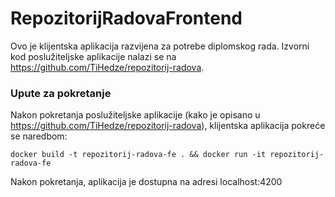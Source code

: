 # RepozitorijRadovaFrontend

Ovo je klijentska aplikacija razvijena za potrebe diplomskog rada. Izvorni kod poslužiteljske aplikacije nalazi se na https://github.com/TiHedze/repozitorij-radova.

### Upute za pokretanje
Nakon pokretanja poslužiteljske aplikacije (kako je opisano u https://github.com/TiHedze/repozitorij-radova),  klijentska aplikacija pokreće se naredbom:
```
docker build -t repozitorij-radova-fe . && docker run -it repozitorij-radova-fe
```
Nakon pokretanja, aplikacija je dostupna na adresi localhost:4200